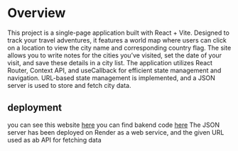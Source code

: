 # Overview
This project is a single-page application built with React + Vite. Designed to track your travel adventures, it features a world map where users can click on a location to  view the city name and corresponding country flag. The site allows you to write notes for the cities you’ve visited, set the date of your visit, and save these details in a city list. The application utilizes React Router, Context API, and useCallback for efficient state management and navigation. URL-based state management is implemented, and a JSON server is used to store and fetch city data.
## deployment
you can see this website [here](https://worldwize-zeinab.netlify.app/)
you can find bakend code [here](https://github.com/zeinabmontaghemi/worldwise-back)
The JSON server has been deployed on Render as a web service, and the given URL used as ab API for fetching data
